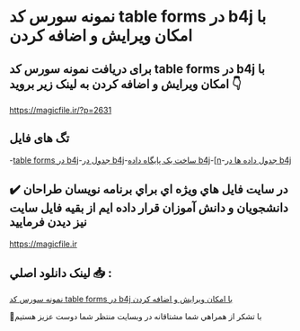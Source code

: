 # نمونه سورس کد table forms در b4j با امکان ویرایش و اضافه کردن

## برای دریافت نمونه سورس کد table forms در b4j با امکان ویرایش و اضافه کردن به لینک زیر بروید 👇

https://magicfile.ir/?p=2631

## تگ های فایل

-[table forms در b4j](https://magicfile.ir/product/%d9%86%d9%85%d9%88%d9%86%d9%87-%d8%b3%d9%88%d8%b1%d8%b3-%d9%88-%da%a9%d8%af-table-forms-%d8%af%d8%b1-b4j/)-[جدول در b4j](https://magicfile.ir/product/%d9%86%d9%85%d9%88%d9%86%d9%87-%d8%b3%d9%88%d8%b1%d8%b3-%d9%88-%da%a9%d8%af-table-forms-%d8%af%d8%b1-b4j/)-[ساخت یک پایگاه داده b4j](https://magicfile.ir/product/%d9%86%d9%85%d9%88%d9%86%d9%87-%d8%b3%d9%88%d8%b1%d8%b3-%d9%88-%da%a9%d8%af-table-forms-%d8%af%d8%b1-b4j/)-[[n](https://magicfile.ir/product/%d9%86%d9%85%d9%88%d9%86%d9%87-%d8%b3%d9%88%d8%b1%d8%b3-%d9%88-%da%a9%d8%af-table-forms-%d8%af%d8%b1-b4j/)-[جدول داده ها در b4j](https://magicfile.ir/product/%d9%86%d9%85%d9%88%d9%86%d9%87-%d8%b3%d9%88%d8%b1%d8%b3-%d9%88-%da%a9%d8%af-table-forms-%d8%af%d8%b1-b4j/)

## ✔️ در سايت فايل هاي ويژه اي براي برنامه نويسان طراحان دانشجويان و دانش آموزان قرار داده ايم از بقيه فايل سايت نيز ديدن فرماييد

https://magicfile.ir


## لينک دانلود اصلي 📥 :

[نمونه سورس کد table forms در b4j با امکان ویرایش و اضافه کردن](https://magicfile.ir/product/%d9%86%d9%85%d9%88%d9%86%d9%87-%d8%b3%d9%88%d8%b1%d8%b3-%d9%88-%da%a9%d8%af-table-forms-%d8%af%d8%b1-b4j/) 


🙏با تشکر از همراهي شما مشتاقانه در وبسایت منتظر شما دوست عزیز هستیم

